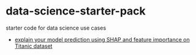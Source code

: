 # data-science-starter-pack
starter code for data science use cases

- [explain your model prediction using SHAP and feature importance on Titanic dataset](XAI_Titanic.ipynb)